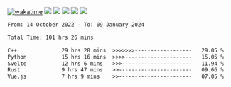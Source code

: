 [![wakatime](https://wakatime.com/badge/user/368879df-dc38-4b1a-86c4-8a2054a0e074.svg)](https://wakatime.com/@368879df-dc38-4b1a-86c4-8a2054a0e074)
<img src="https://img.shields.io/badge/Windows-0078D6?style=flat&logo=Windows&logoColor=white">
<img src="https://img.shields.io/badge/IntelliJ_IDEA-000000.svg?style=flat&logo=IntelliJ-IDEA&logoColor=white">
<img src="https://img.shields.io/badge/CLion-000000.svg?style=flat&logo=CLion&logoColor=white">
<img src="https://img.shields.io/badge/Visual_Studio_Code-007ACC?style=flat&logo=Visual-Studio-Code&logoColor=white">
<img src="https://img.shields.io/badge/Discord-5865F2?label=kano42&style=flat&logo=discord&logoColor=white">
<br>


<!--START_SECTION:waka-->

```txt
From: 14 October 2022 - To: 09 January 2024

Total Time: 101 hrs 26 mins

C++              29 hrs 28 mins  >>>>>>>------------------   29.05 %
Python           15 hrs 16 mins  >>>>---------------------   15.05 %
Svelte           12 hrs 6 mins   >>>----------------------   11.94 %
Rust             9 hrs 47 mins   >>-----------------------   09.66 %
Vue.js           7 hrs 9 mins    >>-----------------------   07.05 %
```

<!--END_SECTION:waka-->

